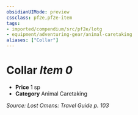 ```yaml
---
obsidianUIMode: preview
cssclass: pf2e,pf2e-item
tags:
- imported/compendium/src/pf2e/lotg
- equipment/adventuring-gear/animal-caretaking
aliases: ["Collar"]
---
```

# Collar *Item 0*  

- **Price** 1 sp
- **Category** Animal Caretaking



*Source: Lost Omens: Travel Guide p. 103*